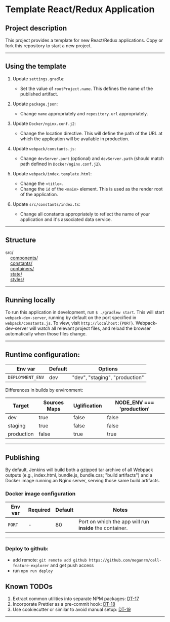 Template React/Redux Application
=================

## Project description
This project provides a template for new React/Redux applications. Copy or fork this repository to start a new project.
___


## Using the template
1. Update `settings.gradle`:
    - Set the value of `rootProject.name`. This defines the name of the published artifact.

2. Update `package.json`:
    - Change `name` appropriately and `repository.url` appropriately.
    
3. Update `Docker/nginx.conf.j2`:
    - Change the location directive. This will define the path of the URL at which the application will be available in production. 

4. Update `webpack/constants.js`:
    - Change `devServer.port` (optional) and `devServer.path` (should match path defined in `Docker/nginx.conf.j2`).

5. Update `webpack/index.template.html`:
    - Change the `<title>`.
    - Change the `id` of the `<main>` element. This is used as the render root of the application.

6. Update `src/constants/index.ts`:
    - Change all constants appropriately to reflect the name of your application and it's associated data service.
___


## Structure
src/<br/>
&nbsp;&nbsp;&nbsp;&nbsp;[components/](src/components/README.md)<br/>
&nbsp;&nbsp;&nbsp;&nbsp;[constants/](src/constants/README.md)<br/>
&nbsp;&nbsp;&nbsp;&nbsp;[containers/](src/containers/README.md)<br/>
&nbsp;&nbsp;&nbsp;&nbsp;[state/](src/state/README.md)<br/>
&nbsp;&nbsp;&nbsp;&nbsp;[styles/](src/styles/README.md)<br/>
___


## Running locally
To run this application in development, run `$ ./gradlew start`. This will start `webpack-dev-server`, running by default
on the port specified in `webpack/constants.js`. To view, visit `http://localhost:{PORT}`. Webpack-dev-server will watch all relevant project files, and reload the browser
automatically when those files change.
___


## Runtime configuration:

| Env var | Default | Options |
| ------- |-------- |---------|
|`DEPLOYMENT_ENV`    | dev     | "dev", "staging", "production" |


Differences in builds by environment:

| Target | Sources Maps | Uglification | NODE_ENV === 'production' |
| ------ | ------------ | ------------ |  ------------------------- |
| dev    | true         | false |  false                     |
| staging| true         | false |  false                      |
| production| false      | true |  true                      |
___


## Publishing
By default, Jenkins will build both a gzipped tar archive of all Webpack outputs (e.g., index.html, bundle.js, bundle.css; "build artifacts") 
and a Docker image running an Nginx server, serving those same build artifacts.

### Docker image configuration
| Env var | Required | Default | Notes |
| ------- |-------- |---------|---------|
| `PORT` | - | 80 | Port on which the app will run **inside** the container. |
___

### Deploy to github: 
* add remote: `git remote add github https://github.com/meganrm/cell-feature-explorer` and get push access
* run `npm run deploy`

## Known TODOs
1. Extract common utilities into separate NPM packages: [DT-17](https://aicsjira.corp.alleninstitute.org/browse/DT-17)
2. Incorporate Prettier as a pre-commit hook: [DT-18](https://aicsjira.corp.alleninstitute.org/browse/DT-18)
3. Use cookiecutter or similar to avoid manual setup: [DT-19](https://aicsjira.corp.alleninstitute.org/browse/DT-19)
___
